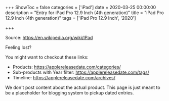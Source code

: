 +++
ShowToc = false
categories = ['iPad']
date = 2020-03-25 00:00:00
description = "Entry for iPad Pro 12.9 Inch (4th generation)"
title = "iPad Pro 12.9 Inch (4th generation)"
tags = ['iPad Pro 12.9 Inch', '2020']

+++

Source: https://en.wikipedia.org/wiki/IPad

Feeling lost?

You might want to checkout these links:
- Products: https://applereleasedate.com/categories/
- Sub-products with Year filter: https://applereleasedate.com/tags/
- Timeline: https://applereleasedate.com/archives/

We don't post content about the actual product. 
This page is just meant to be a placeholder for blogging system to pickup dated entries. 


